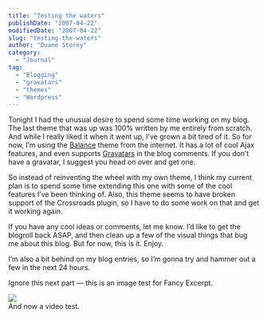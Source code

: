 ```yaml
---
title: "Testing the waters"
publishDate: "2007-04-22"
modifiedDate: "2007-04-22"
slug: "testing-the-waters"
author: "Duane Storey"
category:
  - "Journal"
tag:
  - "Blogging"
  - "gravatars"
  - "themes"
  - "Wordpress"
---
```


Tonight I had the unusual desire to spend some time working on my blog. The last theme that was up was 100% written by me entirely from scratch. And while I really liked it when it went up, I’ve grown a bit tired of it. So for now, I’m using the [Balance](http://www.thoughtmechanics.com/2006/04/18/balance-01-alpha-released/) theme from the internet. It has a lot of cool Ajax features, and even supports [Gravatars](http://site.gravatar.com/) in the blog comments. If you don’t have a gravatar, I suggest you head on over and get one.

So instead of reinventing the wheel with my own theme, I think my current plan is to spend some time extending this one with some of the cool features I’ve been thinking of. Also, this theme seems to have broken support of the Crossroads plugin, so I have to do some work on that and get it working again.

If you have any cool ideas or comments, let me know. I’d like to get the blogroll back ASAP, and then clean up a few of the visual things that bug me about this blog. But for now, this is it. Enjoy.

I’m also a bit behind on my blog entries, so I’m gonna try and hammer out a few in the next 24 hours.

Ignore this next part — this is an image test for Fancy Excerpt.

  
![](http://farm1.static.flickr.com/210/466881102_897c576a4f.jpg?v=0)  
And now a video test.